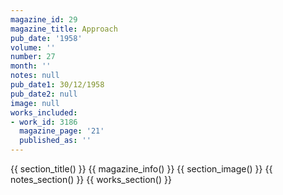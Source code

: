 ```yaml
---
magazine_id: 29
magazine_title: Approach
pub_date: '1958'
volume: ''
number: 27
month: ''
notes: null
pub_date1: 30/12/1958
pub_date2: null
image: null
works_included:
- work_id: 3186
  magazine_page: '21'
  published_as: ''
---
```


{{ section_title() }}
{{ magazine_info() }}
{{ section_image() }}
{{ notes_section() }}
{{ works_section() }}
